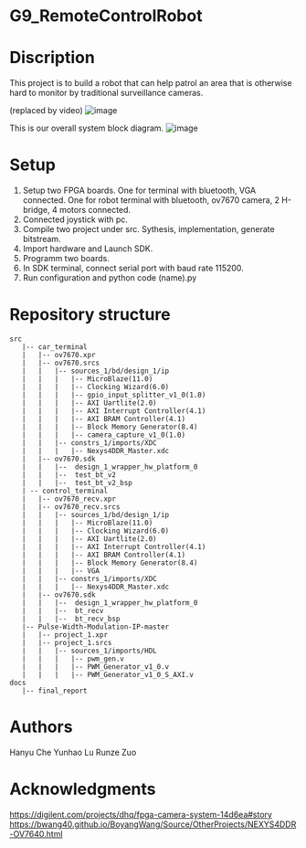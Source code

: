 # G9_RemoteControlRobot

# Discription

This project is to build a robot that can help patrol an area that is otherwise hard to monitor by traditional surveillance cameras.


(replaced by video)
![image](https://user-images.githubusercontent.com/81268575/231949758-c1bbfc62-689b-4a92-babc-8604cea9656a.png)


This is our overall system block diagram.
![image](https://user-images.githubusercontent.com/81268575/231949596-facd79f7-081e-49d6-91b2-a561f2b2ccc2.png)

# Setup

1. Setup two FPGA boards. One for terminal with bluetooth, VGA connected. One for robot terminal with bluetooth, ov7670 camera, 2 H-bridge, 4 motors connected. 
2. Connected joystick with pc. 
3. Compile two project under src. Sythesis, implementation, generate bitstream. 
4. Import hardware and Launch SDK. 
5. Programm two boards. 
6. In SDK terminal, connect serial port with baud rate 115200. 
7. Run configuration and python code (name).py

# Repository structure
```
src
   |-- car_terminal
   |   |-- ov7670.xpr 
   |   |-- ov7670.srcs
   |   |   |-- sources_1/bd/design_1/ip
   |   |   |   |-- MicroBlaze(11.0)
   |   |   |   |-- Clocking Wizard(6.0)
   |   |   |   |-- gpio_input_splitter_v1_0(1.0)
   |   |   |   |-- AXI Uartlite(2.0)
   |   |   |   |-- AXI Interrupt Controller(4.1)
   |   |   |   |-- AXI BRAM Controller(4.1)
   |   |   |   |-- Block Memory Generator(8.4)
   |   |   |   |-- camera_capture_v1_0(1.0)
   |   |   |-- constrs_1/imports/XDC
   |   |   |   |-- Nexys4DDR_Master.xdc
   |   |-- ov7670.sdk
   |   |   |--  design_1_wrapper_hw_platform_0
   |   |   |--  test_bt_v2
   |   |   |--  test_bt_v2_bsp
   | -- control_terminal
   |   |-- ov7670_recv.xpr 
   |   |-- ov7670_recv.srcs
   |   |   |-- sources_1/bd/design_1/ip
   |   |   |   |-- MicroBlaze(11.0)
   |   |   |   |-- Clocking Wizard(6.0)
   |   |   |   |-- AXI Uartlite(2.0)
   |   |   |   |-- AXI Interrupt Controller(4.1)
   |   |   |   |-- AXI BRAM Controller(4.1)
   |   |   |   |-- Block Memory Generator(8.4)
   |   |   |   |-- VGA
   |   |   |-- constrs_1/imports/XDC
   |   |   |   |-- Nexys4DDR_Master.xdc
   |   |-- ov7670.sdk
   |   |   |--  design_1_wrapper_hw_platform_0
   |   |   |--  bt_recv
   |   |   |--  bt_recv_bsp
   |-- Pulse-Width-Modulation-IP-master
   |   |-- project_1.xpr 
   |   |-- project_1.srcs
   |   |   |-- sources_1/imports/HDL
   |   |   |   |-- pwm_gen.v
   |   |   |   |-- PWM_Generator_v1_0.v
   |   |   |   |-- PWM_Generator_v1_0_S_AXI.v
docs
   |-- final_report
```
# Authors
Hanyu Che
Yunhao Lu
Runze Zuo

# Acknowledgments
https://digilent.com/projects/dhq/fpga-camera-system-14d6ea#story
https://bwang40.github.io/BoyangWang/Source/OtherProjects/NEXYS4DDR-OV7640.html
   
   
   
 
